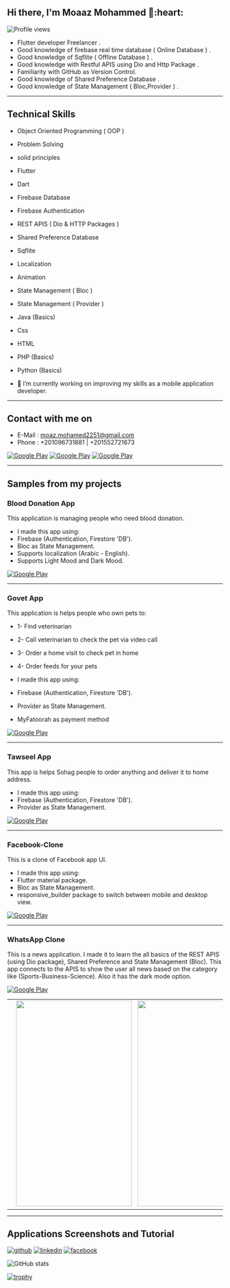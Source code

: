 <h2> Hi there, I'm Moaaz Mohammed 👋:heart:   </h2>  

<!-- <img align='right' src="https://media2.giphy.com/media/qgQUggAC3Pfv687qPC/giphy.gif" style="width:250px;border-radius:50%;">
 -->
![Profile views](https://gpvc.arturio.dev/MostafaBastawy) 
- Flutter developer Freelancer .
- Good knowledge of firebase real time database ( Online Database ) .
- Good knowledge of Sqflite ( Offline Database ) .
- Good knowledge with Restful APIS using Dio and Http Package .
- Familiarity with GitHub as Version Control.
- Good knowledge of Shared Preference Database .
- Good knowledge of State Management ( Bloc,Provider ) .
<hr>

<h2> Technical Skills </h2>
 
<!-- <img align='right' src="https://media2.giphy.com/media/qgQUggAC3Pfv687qPC/giphy.gif" style="width:250px;border-radius:50%;">
 -->
 
- Object Oriented Programming ( OOP )
- Problem Solving
- solid principles
- Flutter
- Dart
- Firebase Database
- Firebase Authentication
- REST APIS ( Dio & HTTP Packages )
- Shared Preference Database
- Sqflite
- Localization
- Animation
- State Management ( Bloc )
- State Management ( Provider )
- Java (Basics)
- Css
- HTML
- PHP (Basics)
- Python (Basics)

- 🔭 I’m currently working on improving my skills as a mobile application developer. 
<hr>
 
<h2> Contact with me on </h2>

<!-- <h3>Where to find me</h3>
<p><a href="https://github.com/thmsgbrt" target="_blank"><img alt="Github2" src="https://img.shields.io/badge/GitHub-%2312100E.svg?&style=for-the-badge&logo=Github&logoColor=white" /></a> -->

- E-Mail : moaz.mohamed2251@gmail.com
- Phone : +201096731881 | +201552721673


<p><a href="http://Wa.me/201096731881" target="_blank"><img alt="Google Play" src="https://img.shields.io/badge/whatsapp%20bussines-128C7E.svg?style=for-the-badge&logo=whatsapp&logoColor=white" /></a> <a href="https://www.facebook.com/mo.mo7md" target="_blank"><img alt="Google Play" src="https://img.shields.io/badge/Facebook-4267B2.svg?style=for-the-badge&logo=facebook&logoColor=white" /></a> <a href="https://www.linkedin.com/in/moaaz-mohammed/" target="_blank"><img alt="Google Play" src="https://img.shields.io/badge/linkedin-0077b5.svg?style=for-the-badge&logo=linkedin&logoColor=white" /></a> <p>

<!--  <a href="https://www.instagram.com/" target="_blank"><img alt="Google Play" src="https://img.shields.io/badge/instagram-cd486b.svg?style=for-the-badge&logo=instagram&logoColor=white" /></a> -->


<hr>

<h2> Samples from my projects </h2>

### Blood Donation App
This application is managing people who need blood donation.
* I made this app using:
* Firebase (Authentication, Firestore 'DB').
* Bloc as State Management.
* Supports localization (Arabic - English).
* Supports Light Mood and Dark Mood.
<p><a href="https://play.google.com/store/apps/details?id=com.moaaz.blood_donation" target="_blank"><img alt="Google Play" src="https://img.shields.io/badge/Get%20it%20on%20google%20play-blue.svg?style=for-the-badge&logo=google-play"/></a><p>
<hr>

### Govet App
This application is helps people who own pets to:
* 1- Find veterinarian
* 2- Call veterinarian to check the pet via video call 
* 3- Order a home visit to check pet in home
* 4- Order feeds for your pets

* I made this app using:
* Firebase (Authentication, Firestore 'DB').
* Provider as State Management.
* MyFatoorah as payment method

<p><a href="https://play.google.com/store/apps/details?id=com.technospace.govet" target="_blank"><img alt="Google Play" src="https://img.shields.io/badge/Get%20it%20on%20google%20play-blue.svg?style=for-the-badge&logo=google-play"/></a><p>

<hr>

### Tawseel App
This app is helps Sohag people to order anything and deliver it to home address.
* I made this app using:
* Firebase (Authentication, Firestore 'DB').
* Provider as State Management.

<p><a href="https://play.google.com/store/apps/details?id=com.technospace.tawsel_app" target="_blank"><img alt="Google Play" src="https://img.shields.io/badge/Get%20it%20on%20google%20play-blue.svg?style=for-the-badge&logo=google-play"/></a><p>

<hr>

### Facebook-Clone

This is a clone of Facebook app UI.
* I made this app using:
* Flutter material package.
* Bloc as State Management.
* responsive_builder package to switch between mobile and desktop view.

<p><a href="https://github.com/Moaaz-Mohammed/facebook_clone.git" target="_blank"><img alt="Google Play" src="https://img.shields.io/badge/Get%20it%20on%20Git%20Hub-blue.svg?style=for-the-badge&logo=github" /></a><p>
 
<hr>


### WhatsApp Clone

This is a news application. I made it to learn the all basics of the REST APIS (using Dio package), Shared
Preference and State Management (Bloc). This app connects to the APIS to show the user all news based on
the category like (Sports-Business-Science). Also it has the dark mode option.
<p><a href="https://github.com/Moaaz-Mohammed/WhatsApp-Clone" target="_blank"><img alt="Google Play" src="https://img.shields.io/badge/Get%20it%20on%20Git%20Hub-blue.svg?style=for-the-badge&logo=github" /></a> <p>

<table>
  <tr>
    <td><img src="https://github.com/Moaaz-Mohammed/Moaaz-Mohammed/blob/main/photo_2022-05-07_20-22-53%20(2).jpg" width=270 height=480></td>
    <td><img src="lib/alasoom/alasoom2.jpg" width=270 height=480></td>
    <td><img src="lib/alasoom/alasoom3.jpg" width=270 height=480></td>
  </tr>
 </table>
<hr>

[comment]: <> (### Private Note App)

[comment]: <> (This is a notes application. I made it to learn the all basics of the SQL-lite database and State Management)

[comment]: <> (&#40;Bloc&#41;.It is very simple and easy to use. The main idea of the application is to store the user notes as tasks to)

[comment]: <> (help him managing his time. Also he sets a deadline to end this task and the application shows him if the task)

[comment]: <> (had done or not.)

[comment]: <> (<p><a href="https://github.com/MostafaBastawy/Private-Note" target="_blank"><img alt="Google Play" src="https://img.shields.io/badge/Get%20it%20on%20google%20play-blue.svg?style=for-the-badge&logo=google-play" /></a> <p>)
 
[comment]: <> (<hr>)



<h2> Applications Screenshots and Tutorial </h2>

<!-- <img align='right' src="https://media2.giphy.com/media/qgQUggAC3Pfv687qPC/giphy.gif" style="width:250px;border-radius:50%;">
 -->


[<img src='https://cdn.jsdelivr.net/npm/simple-icons@3.0.1/icons/github.svg' alt='github' height='40'>](https://github.com/https://github.com/Moaaz-Mohammed/)  [<img src='https://cdn.jsdelivr.net/npm/simple-icons@3.0.1/icons/linkedin.svg' alt='linkedin' height='40'>](https://www.linkedin.com/in/moaaz-mohammed/)  [<img src='https://cdn.jsdelivr.net/npm/simple-icons@3.0.1/icons/facebook.svg' alt='facebook' height='40'>](https://www.facebook.com/mo.mo7md)  
 

![GitHub stats](https://github-readme-stats.vercel.app/api?username=Moaaz-Mohammed)  

[![trophy](https://github-profile-trophy.vercel.app/?username=Moaaz-Mohammed)](https://github.com/Moaaz-Mohammed?tab=repositories)
